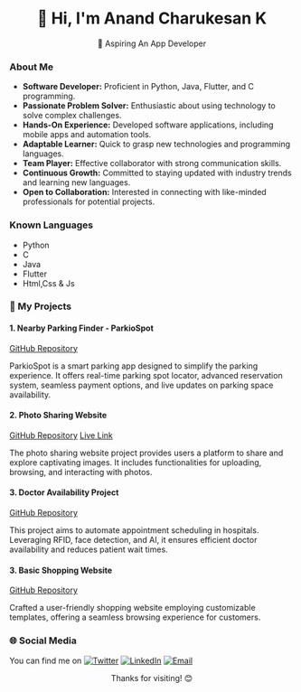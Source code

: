 <div align="center">
  <h1>👋 Hi, I'm Anand Charukesan K</h1>
  <p>🚀 Aspiring An App Developer</p>
</div>

### About Me

- **Software Developer:** Proficient in Python, Java, Flutter, and C programming.
- **Passionate Problem Solver:** Enthusiastic about using technology to solve complex challenges.
- **Hands-On Experience:** Developed software applications, including mobile apps and automation tools.
- **Adaptable Learner:** Quick to grasp new technologies and programming languages.
- **Team Player:** Effective collaborator with strong communication skills.
- **Continuous Growth:** Committed to staying updated with industry trends and learning new languages.
- **Open to Collaboration:** Interested in connecting with like-minded professionals for potential projects.

### Known Languages

- Python
- C
- Java
- Flutter
- Html,Css & Js

### 📂 My Projects

#### 1. Nearby Parking Finder - ParkioSpot
[GitHub Repository](https://github.com/dhiyanesh-cyber/car-parking.git)

ParkioSpot is a smart parking app designed to simplify the parking experience. It offers real-time parking spot locator, advanced reservation system, seamless payment options, and live updates on parking space availability.

#### 2. Photo Sharing Website
[GitHub Repository](https://github.com/anandcharukesan/photodown.git)
[Live Link](http://photodown.rf.gd/)

The photo sharing website project provides users a platform to share and explore captivating images. It includes functionalities for uploading, browsing, and interacting with photos.

#### 3. Doctor Availability Project
[GitHub Repository](https://github.com/anandcharukesan/DocSpot.git)

This project aims to automate appointment scheduling in hospitals. Leveraging RFID, face detection, and AI, it ensures efficient doctor availability and reduces patient wait times.

#### 3. Basic Shopping Website
[GitHub Repository](https://github.com/anandcharukesan/shopping.git)

Crafted a user-friendly shopping website employing customizable templates, offering a seamless browsing experience for customers.

### 🌐 Social Media

You can find me on 
[![Twitter](https://img.icons8.com/color/48/000000/twitter--v1.png)](https://twitter.com/CCharukes)
[![LinkedIn](https://img.icons8.com/color/48/000000/linkedin.png)](https://www.linkedin.com/in/anand-charukesan/)
[![Email](https://img.icons8.com/color/48/000000/gmail-new.png)](mailto:anandcharukesan004@gmail.com)

<div align="center">
  <p>Thanks for visiting! 😊</p>
</div>
